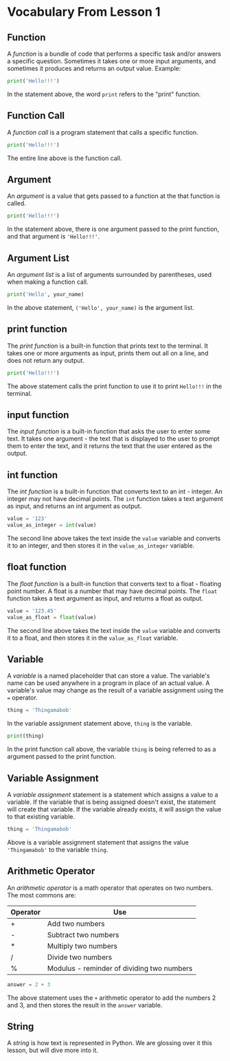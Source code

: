 # Vocabulary From Lesson 1

## Function

A *function* is a bundle of code that performs a specific
task and/or answers a specific question. Sometimes it takes
one or more input arguments, and sometimes it produces
and returns an output value. Example:

```python
print('Hello!!!')
```
In the statement above, the word `print` refers to the "print" function.

## Function Call

A *function call* is a program statement that calls a
specific function.

```python
print('Hello!!!')
```
The entire line above is the function call.

## Argument

An *argument* is a value that gets passed to a function at the
that function is called.

```python
print('Hello!!!')
```
In the statement above, there is one argument passed to the print function, and that argument is `'Hello!!!'`.

## Argument List

An *argument list* is a list of arguments surrounded by
parentheses, used when making a function call.

```python
print('Hello', your_name)
```
In the above statement, `('Hello', your_name)` is the argument
list.

## print function

The *print function* is a built-in function that prints
text to the terminal. It takes one or more arguments as input,
prints them out all on a line, and does not return any output.

```python
print('Hello!!!')
```
The above statement calls the print function to use it
to print `Hello!!!` in the terminal.

## input function

The *input function* is a built-in function that asks the
user to enter some text. It takes one argument - the text
that is displayed to the user to prompt them to enter the text,
and it returns the text that the user entered as the output.

## int function

The *int function* is a built-in function that converts
text to an int - integer. An integer may not have decimal
points. The `int` function takes a text argument as input,
and returns an int argument as output.

```python
value = '123'
value_as_integer = int(value)
```
The second line above takes the text inside the `value` variable and converts it to an integer, and then stores
it in the `value_as_integer` variable.

## float function

The *float function* is a built-in function that converts
text to a float - floating point number. A float is a number
that may have decimal points. The `float` function takes
a text argument as input, and returns a float as output.

```python
value = '123.45'
value_as_float = float(value)
```
The second line above takes the text inside the `value`
variable and converts it to a float, and then stores
it in the `value_as_float` variable.

## Variable

A *variable* is a named placeholder that can store a value. The variable's
name can be used anywhere in a program in place of an actual value.
A variable's value may change as the result of a variable assignment
using the `=` operator.

```python
thing = 'Thingamabob'
```
In the variable assignment statement above, `thing` is the
variable.

```python
print(thing)
```
In the print function call above, the variable `thing` is being
referred to as a argument passed to the print function.

## Variable Assignment

A *variable assignment* statement is a statement which
assigns a value to a variable. If the variable that is
being assigned doesn't exist, the statement will create
that variable. If the variable already exists, it will
assign the value to that existing variable.

```python
thing = 'Thingamabob'
```
Above is a variable assignment statement that assigns the
value `'Thingamabob'` to the variable `thing`.

## Arithmetic Operator

An *arithmetic operator* is a math operator that operates on
two numbers. The most commons are:

| Operator | Use                                        |
|----------|--------------------------------------------|
|    +     | Add two numbers                            |
|    -     | Subtract two numbers                       |
|    *     | Multiply two numbers                       |
|    /     | Divide two numbers                         |
|    %     | Modulus - reminder of dividing two numbers |

```python
answer = 2 + 3
```
The above statement uses the `+` arithmetic operator to add
the numbers 2 and 3, and then stores the result in the `answer` variable.

## String

A *string* is how text is represented in Python. We are
glossing over it this lesson, but will dive more into it.
